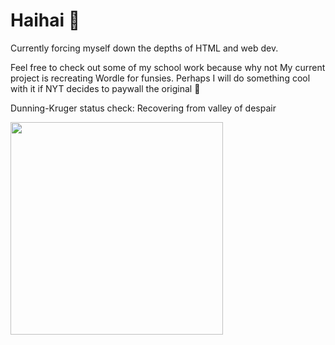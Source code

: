 # Haihai 👋

Currently forcing myself down the depths of HTML and web dev.

Feel free to check out some of my school work because why not
My current project is recreating Wordle for funsies. Perhaps I will do something cool with it if NYT decides to paywall the original 👀

Dunning-Kruger status check: Recovering from valley of despair

<img src="https://upload.wikimedia.org/wikipedia/commons/thumb/4/46/Dunning%E2%80%93Kruger_Effect_01.svg/1231px-Dunning%E2%80%93Kruger_Effect_01.svg.png" width="340px">

<!--
**jackdevillier/jackdevillier** is a ✨ _special_ ✨ repository because its `README.md` (this file) appears on your GitHub profile.

Here are some ideas to get you started:

- 🔭 I’m currently working on ...
- 🌱 I’m currently learning ...
- 👯 I’m looking to collaborate on ...
- 🤔 I’m looking for help with ...
- 💬 Ask me about ...
- 📫 How to reach me: ...
- 😄 Pronouns: ...
- ⚡ Fun fact: ...
-->

